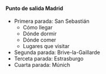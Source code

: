 #### Punto de salida Madrid

- Primera parada: San Sebastián
  - Cómo llegar
  - Dónde dormir
  - Dónde comer
  - Lugares que visitar
- Segunda parada: Brive-la-Gaillarde
- Terceta parada: Estrasburgo
- Cuarta parada: Múnich